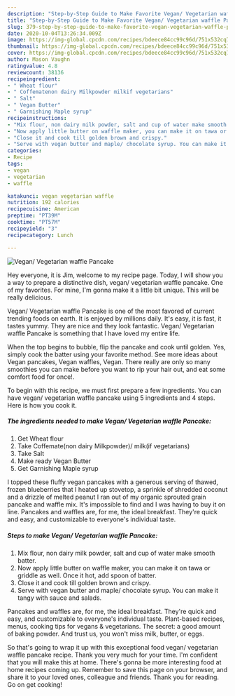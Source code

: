 ```yaml
---
description: "Step-by-Step Guide to Make Favorite Vegan/ Vegetarian waffle Pancake"
title: "Step-by-Step Guide to Make Favorite Vegan/ Vegetarian waffle Pancake"
slug: 379-step-by-step-guide-to-make-favorite-vegan-vegetarian-waffle-pancake
date: 2020-10-04T13:26:34.009Z
image: https://img-global.cpcdn.com/recipes/bdeece84cc99c96d/751x532cq70/vegan-vegetarian-waffle-pancake-recipe-main-photo.jpg
thumbnail: https://img-global.cpcdn.com/recipes/bdeece84cc99c96d/751x532cq70/vegan-vegetarian-waffle-pancake-recipe-main-photo.jpg
cover: https://img-global.cpcdn.com/recipes/bdeece84cc99c96d/751x532cq70/vegan-vegetarian-waffle-pancake-recipe-main-photo.jpg
author: Mason Vaughn
ratingvalue: 4.8
reviewcount: 38136
recipeingredient:
- " Wheat flour"
- " Coffematenon dairy Milkpowder milkif vegetarians"
- " Salt"
- " Vegan Butter"
- " Garnishing Maple syrup"
recipeinstructions:
- "Mix flour, non dairy milk powder, salt and cup of water make smooth batter."
- "Now apply little butter on waffle maker, you can make it on tawa or griddle as well. Once it hot, add spoon of batter."
- "Close it and cook till golden brown and crispy."
- "Serve with vegan butter and maple/ chocolate syrup. You can make it tangy with sauce and salads."
categories:
- Recipe
tags:
- vegan
- vegetarian
- waffle

katakunci: vegan vegetarian waffle 
nutrition: 192 calories
recipecuisine: American
preptime: "PT39M"
cooktime: "PT57M"
recipeyield: "3"
recipecategory: Lunch

---
```



![Vegan/ Vegetarian waffle Pancake](https://img-global.cpcdn.com/recipes/bdeece84cc99c96d/751x532cq70/vegan-vegetarian-waffle-pancake-recipe-main-photo.jpg)

Hey everyone, it is Jim, welcome to my recipe page. Today, I will show you a way to prepare a distinctive dish, vegan/ vegetarian waffle pancake. One of my favorites. For mine, I'm gonna make it a little bit unique. This will be really delicious.

Vegan/ Vegetarian waffle Pancake is one of the most favored of current trending foods on earth. It is enjoyed by millions daily. It's easy, it is fast, it tastes yummy. They are nice and they look fantastic. Vegan/ Vegetarian waffle Pancake is something that I have loved my entire life.

When the top begins to bubble, flip the pancake and cook until golden. Yes, simply cook the batter using your favorite method. See more ideas about Vegan pancakes, Vegan waffles, Vegan. There really are only so many smoothies you can make before you want to rip your hair out, and eat some comfort food for once!.


To begin with this recipe, we must first prepare a few ingredients. You can have vegan/ vegetarian waffle pancake using 5 ingredients and 4 steps. Here is how you cook it.

<!--inarticleads1-->

##### The ingredients needed to make Vegan/ Vegetarian waffle Pancake:

1. Get  Wheat flour
1. Take  Coffemate(non dairy Milkpowder)/ milk(if vegetarians)
1. Take  Salt
1. Make ready  Vegan Butter
1. Get  Garnishing Maple syrup


I topped these fluffy vegan pancakes with a generous serving of thawed, frozen blueberries that I heated up stovetop, a sprinkle of shredded coconut and a drizzle of melted peanut I ran out of my organic sprouted grain pancake and waffle mix. It&#39;s impossible to find and I was having to buy it on line. Pancakes and waffles are, for me, the ideal breakfast. They&#39;re quick and easy, and customizable to everyone&#39;s individual taste. 

<!--inarticleads2-->

##### Steps to make Vegan/ Vegetarian waffle Pancake:

1. Mix flour, non dairy milk powder, salt and cup of water make smooth batter.
1. Now apply little butter on waffle maker, you can make it on tawa or griddle as well. Once it hot, add spoon of batter.
1. Close it and cook till golden brown and crispy.
1. Serve with vegan butter and maple/ chocolate syrup. You can make it tangy with sauce and salads.


Pancakes and waffles are, for me, the ideal breakfast. They&#39;re quick and easy, and customizable to everyone&#39;s individual taste. Plant-based recipes, menus, cooking tips for vegans &amp; vegetarians. The secret: a good amount of baking powder. And trust us, you won&#39;t miss milk, butter, or eggs. 

So that's going to wrap it up with this exceptional food vegan/ vegetarian waffle pancake recipe. Thank you very much for your time. I'm confident that you will make this at home. There's gonna be more interesting food at home recipes coming up. Remember to save this page on your browser, and share it to your loved ones, colleague and friends. Thank you for reading. Go on get cooking!
